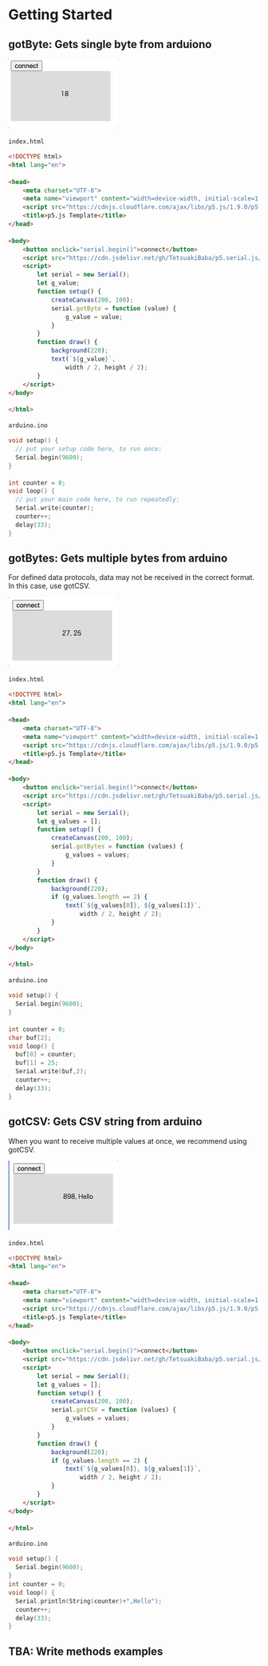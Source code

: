 # Getting Started

## gotByte: Gets single byte from arduiono
![gotByte](./gotByte.gif)

`index.html`
```html
<!DOCTYPE html>
<html lang="en">

<head>
    <meta charset="UTF-8">
    <meta name="viewport" content="width=device-width, initial-scale=1.0">
    <script src="https://cdnjs.cloudflare.com/ajax/libs/p5.js/1.9.0/p5.js"></script>
    <title>p5.js Template</title>
</head>

<body>
    <button onclick="serial.begin()">connect</button>
    <script src="https://cdn.jsdelivr.net/gh/TetsuakiBaba/p5.serial.js/p5.serial.js" type="text/javascript"></script>
    <script>
        let serial = new Serial();
        let g_value;
        function setup() {
            createCanvas(200, 100);
            serial.gotByte = function (value) {
                g_value = value;
            }
        }
        function draw() {
            background(220);
            text(`${g_value}`,
                width / 2, height / 2);
        }
    </script>
</body>

</html>
```

`arduino.ino`
```cpp
void setup() {
  // put your setup code here, to run once:
  Serial.begin(9600);
}

int counter = 0;
void loop() {
  // put your main code here, to run repeatedly:
  Serial.write(counter);
  counter++;
  delay(33);
}
```

## gotBytes: Gets multiple bytes from arduino
For defined data protocols, data may not be received in the correct format. In this case, use gotCSV.

![gotBytes](./gotBytes.gif)

`index.html`
```html
<!DOCTYPE html>
<html lang="en">

<head>
    <meta charset="UTF-8">
    <meta name="viewport" content="width=device-width, initial-scale=1.0">
    <script src="https://cdnjs.cloudflare.com/ajax/libs/p5.js/1.9.0/p5.js"></script>
    <title>p5.js Template</title>
</head>

<body>
    <button onclick="serial.begin()">connect</button>
    <script src="https://cdn.jsdelivr.net/gh/TetsuakiBaba/p5.serial.js/p5.serial.js" type="text/javascript"></script>
    <script>
        let serial = new Serial();
        let g_values = [];
        function setup() {
            createCanvas(200, 100);
            serial.gotBytes = function (values) {
                g_values = values;
            }
        }
        function draw() {
            background(220);
            if (g_values.length == 2) {
                text(`${g_values[0]}, ${g_values[1]}`,
                    width / 2, height / 2);
            }
        }
    </script>
</body>

</html>
```

`arduino.ino`
```cpp
void setup() {
  Serial.begin(9600);
}

int counter = 0;
char buf[2];
void loop() {
  buf[0] = counter;
  buf[1] = 25;
  Serial.write(buf,2);
  counter++;
  delay(33);
}
```

## gotCSV: Gets CSV string from arduino
When you want to receive multiple values at once, we recommend using gotCSV.

![gotCSV](./gotCSV.gif)

`index.html`
```html
<!DOCTYPE html>
<html lang="en">

<head>
    <meta charset="UTF-8">
    <meta name="viewport" content="width=device-width, initial-scale=1.0">
    <script src="https://cdnjs.cloudflare.com/ajax/libs/p5.js/1.9.0/p5.js"></script>
    <title>p5.js Template</title>
</head>

<body>
    <button onclick="serial.begin()">connect</button>
    <script src="https://cdn.jsdelivr.net/gh/TetsuakiBaba/p5.serial.js/p5.serial.js" type="text/javascript"></script>
    <script>
        let serial = new Serial();
        let g_values = [];
        function setup() {
            createCanvas(200, 100);
            serial.gotCSV = function (values) {
                g_values = values;
            }
        }
        function draw() {
            background(220);
            if (g_values.length == 2) {
                text(`${g_values[0]}, ${g_values[1]}`,
                    width / 2, height / 2);
            }
        }
    </script>
</body>

</html>
```

`arduino.ino`
```cpp
void setup() {
  Serial.begin(9600);
}
int counter = 0;
void loop() {
  Serial.println(String(counter)+",Hello");
  counter++;
  delay(33);
}
```

## TBA: Write methods examples